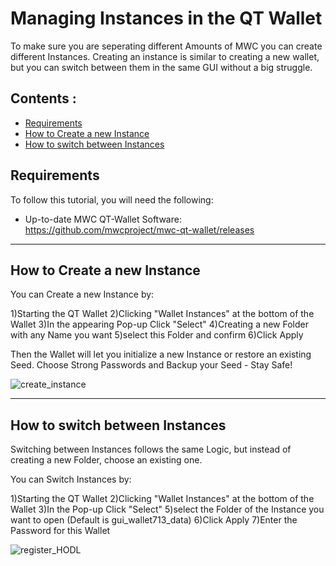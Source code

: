 
# Managing Instances in the QT Wallet

  To make sure you are seperating different Amounts of MWC you can create different Instances. 
  Creating an instance is similar to creating a new wallet, but you can switch between them in the same GUI without a big struggle.


## Contents : 
  * [Requirements](#requirements)
  * [How to Create a new Instance](#How-to-Create-a-new-Instance)
  * [How to switch between Instances](#How-to-switch-between-Instances)
  
## Requirements
To follow this tutorial, you will need the following:
- Up-to-date MWC QT-Wallet Software: https://github.com/mwcproject/mwc-qt-wallet/releases


------
  
## How to Create a new Instance

  You can Create a new Instance by:
  
 1)Starting the QT Wallet
 2)Clicking "Wallet Instances" at the bottom of the Wallet
 3)In the appearing Pop-up Click "Select" 
 4)Creating a new Folder with any Name you want 
 5)select this Folder and confirm
 6)Click Apply
	
  Then the Wallet will let you initialize a new Instance or restore an existing Seed.
  Choose Strong Passwords and Backup your Seed - Stay Safe!
	
	
  ![create_instance](/static/img/create_instance.gif "Create Wallet Instance")

------

## How to switch between Instances

  Switching between Instances follows the same Logic, but instead of creating a new Folder, choose an existing one. 

  You can Switch Instances by:
  
 1)Starting the QT Wallet
 2)Clicking "Wallet Instances" at the bottom of the Wallet
 3)In the Pop-up Click "Select" 
 5)select the Folder of the Instance you want to open (Default is gui_wallet713_data)
 6)Click Apply
 7)Enter the Password for this Wallet

		
  ![register_HODL](/static/img/switch_instance.gif "Registering for HODL Program")